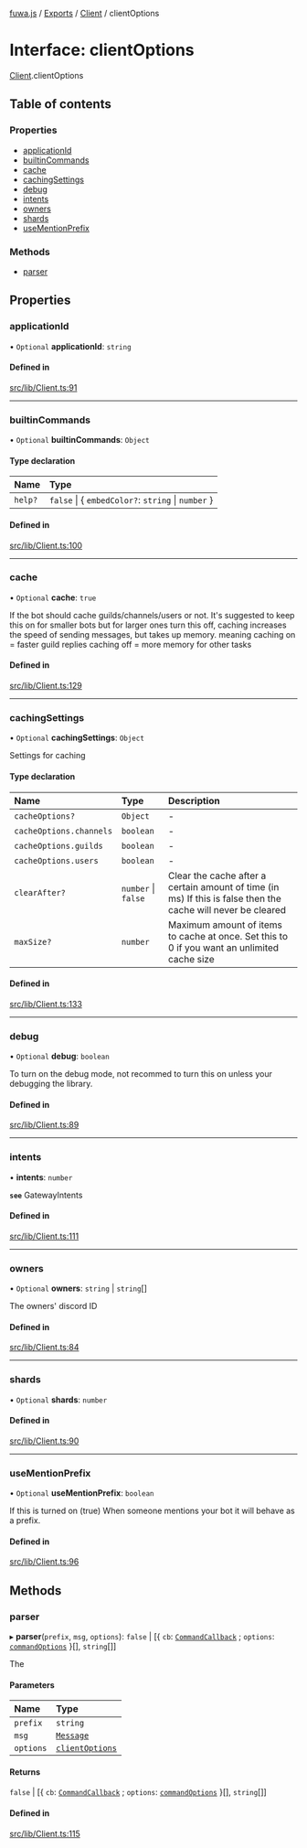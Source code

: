[fuwa.js](../README.md) / [Exports](../modules.md) / [Client](../modules/Client.md) / clientOptions

# Interface: clientOptions

[Client](../modules/Client.md).clientOptions

## Table of contents

### Properties

- [applicationId](Client.clientOptions.md#applicationid)
- [builtinCommands](Client.clientOptions.md#builtincommands)
- [cache](Client.clientOptions.md#cache)
- [cachingSettings](Client.clientOptions.md#cachingsettings)
- [debug](Client.clientOptions.md#debug)
- [intents](Client.clientOptions.md#intents)
- [owners](Client.clientOptions.md#owners)
- [shards](Client.clientOptions.md#shards)
- [useMentionPrefix](Client.clientOptions.md#usementionprefix)

### Methods

- [parser](Client.clientOptions.md#parser)

## Properties

### applicationId

• `Optional` **applicationId**: `string`

#### Defined in

[src/lib/Client.ts:91](https://github.com/Fuwajs/Fuwa.js/blob/d4e1de5/src/lib/Client.ts#L91)

___

### builtinCommands

• `Optional` **builtinCommands**: `Object`

#### Type declaration

| Name | Type |
| :------ | :------ |
| `help?` | ``false`` \| { `embedColor?`: `string` \| `number`  } |

#### Defined in

[src/lib/Client.ts:100](https://github.com/Fuwajs/Fuwa.js/blob/d4e1de5/src/lib/Client.ts#L100)

___

### cache

• `Optional` **cache**: ``true``

If the bot should cache guilds/channels/users or not.
It's suggested to keep this on for smaller bots
but for larger ones turn this off,
caching increases the speed of sending messages, but takes up memory.
meaning caching on = faster guild replies
caching off = more memory for other tasks

#### Defined in

[src/lib/Client.ts:129](https://github.com/Fuwajs/Fuwa.js/blob/d4e1de5/src/lib/Client.ts#L129)

___

### cachingSettings

• `Optional` **cachingSettings**: `Object`

Settings for caching

#### Type declaration

| Name | Type | Description |
| :------ | :------ | :------ |
| `cacheOptions?` | `Object` | - |
| `cacheOptions.channels` | `boolean` | - |
| `cacheOptions.guilds` | `boolean` | - |
| `cacheOptions.users` | `boolean` | - |
| `clearAfter?` | `number` \| ``false`` | Clear the cache after a certain amount of time (in ms) If this is false then the cache will never be cleared |
| `maxSize?` | `number` | Maximum amount of items to cache at once. Set this to 0 if you want an unlimited cache size |

#### Defined in

[src/lib/Client.ts:133](https://github.com/Fuwajs/Fuwa.js/blob/d4e1de5/src/lib/Client.ts#L133)

___

### debug

• `Optional` **debug**: `boolean`

To turn on the debug mode, not recommed to turn this on unless your debugging
the library.

#### Defined in

[src/lib/Client.ts:89](https://github.com/Fuwajs/Fuwa.js/blob/d4e1de5/src/lib/Client.ts#L89)

___

### intents

• **intents**: `number`

**`see`** GatewayIntents

#### Defined in

[src/lib/Client.ts:111](https://github.com/Fuwajs/Fuwa.js/blob/d4e1de5/src/lib/Client.ts#L111)

___

### owners

• `Optional` **owners**: `string` \| `string`[]

The owners' discord ID

#### Defined in

[src/lib/Client.ts:84](https://github.com/Fuwajs/Fuwa.js/blob/d4e1de5/src/lib/Client.ts#L84)

___

### shards

• `Optional` **shards**: `number`

#### Defined in

[src/lib/Client.ts:90](https://github.com/Fuwajs/Fuwa.js/blob/d4e1de5/src/lib/Client.ts#L90)

___

### useMentionPrefix

• `Optional` **useMentionPrefix**: `boolean`

If this is turned on (true) When someone mentions your bot it will behave
as a prefix.

#### Defined in

[src/lib/Client.ts:96](https://github.com/Fuwajs/Fuwa.js/blob/d4e1de5/src/lib/Client.ts#L96)

## Methods

### parser

▸ **parser**(`prefix`, `msg`, `options`): ``false`` \| [{ `cb`: [`CommandCallback`](../modules/Command.md#commandcallback) ; `options`: [`commandOptions`](Command.commandOptions.md)  }[], `string`[]]

The

#### Parameters

| Name | Type |
| :------ | :------ |
| `prefix` | `string` |
| `msg` | [`Message`](_DiscordAPI.Message.md) |
| `options` | [`clientOptions`](Client.clientOptions.md) |

#### Returns

``false`` \| [{ `cb`: [`CommandCallback`](../modules/Command.md#commandcallback) ; `options`: [`commandOptions`](Command.commandOptions.md)  }[], `string`[]]

#### Defined in

[src/lib/Client.ts:115](https://github.com/Fuwajs/Fuwa.js/blob/d4e1de5/src/lib/Client.ts#L115)
